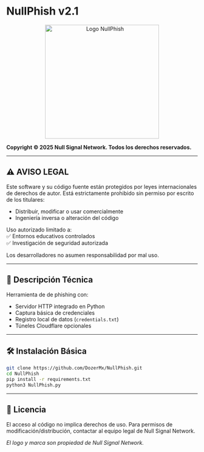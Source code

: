 # NullPhish v2.1  

<p align="center">
  <img src="https://i.postimg.cc/Thv97vLv/nullphish-logo.png" alt="Logo NullPhish" width="300">
</p>

**Copyright © 2025 Null Signal Network. Todos los derechos reservados.**

---

## ⚠️ AVISO LEGAL  
Este software y su código fuente están protegidos por leyes internacionales de derechos de autor. Está estrictamente prohibido sin permiso por escrito de los titulares:

- Distribuir, modificar o usar comercialmente  
- Ingeniería inversa o alteración del código  

Uso autorizado limitado a:  
✅ Entornos educativos controlados  
✅ Investigación de seguridad autorizada  

Los desarrolladores no asumen responsabilidad por mal uso.  

---

## 📌 Descripción Técnica  
Herramienta de de phishing con:  
- Servidor HTTP integrado en Python  
- Captura básica de credenciales  
- Registro local de datos (`credentials.txt`)  
- Túneles Cloudflare opcionales  

---

## 🛠 Instalación Básica  
```bash
git clone https://github.com/DozerMx/NullPhish.git
cd NullPhish
pip install -r requirements.txt
python3 NullPhish.py
```

---

## 📄 Licencia  
El acceso al código no implica derechos de uso. Para permisos de modificación/distribución, contactar al equipo legal de Null Signal Network.  

*El logo y marca son propiedad de Null Signal Network.*  
```
